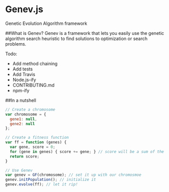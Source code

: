 # Genev.js
Genetic Evolution Algorithm framework

##What is Genev?
Genev is a framework that lets you easily use the genetic algorithm search heuristic to find solutions to optimization or search problems.

Todo:
* Add method chaining
* Add tests
* Add Travis
* Node.js-ify
* CONTRIBUTING.md
* npm-ify
  
##In a nutshell
```javascript
// Create a chromosome
var chromosome = {
  gene1: null,
  gene2: null 
};

// Create a fitness function
var ff = function (genes) {
  var gene, score = 0;
  for (gene in genes) { score += gene; } // score will be a sum of the genes
  return score;
}

// Use Genev
var genev = GF(chromosome); // set it up with our chromosmoe
genev.initPopulation(); // initialize it
genev.evolve(ff); // let it rip!
```
